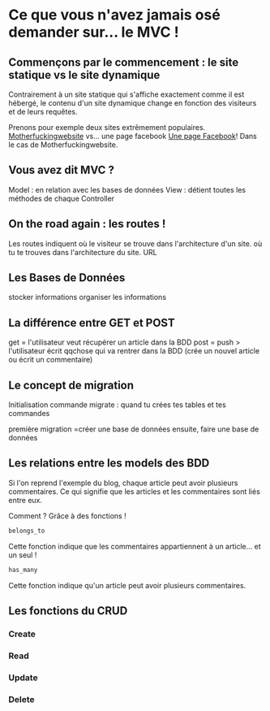 # Ce que vous n'avez jamais osé demander sur... __le MVC__ !

## Commençons par le commencement : le site statique vs le site dynamique

Contrairement à un site statique qui s'affiche exactement comme il est hébergé, le contenu d'un site dynamique change en fonction des visiteurs et de leurs requêtes.

Prenons pour exemple deux sites extrêmement populaires.
[Motherfuckingwebsite](http://motherfuckingwebsite.com/) vs... une page facebook [Une page Facebook](https://www.facebook.com/)!
Dans le cas de Motherfuckingwebsite.

## Vous avez dit MVC ?

Model : en relation avec les bases de données
View : détient toutes les méthodes de chaque 
Controller

## On the road again : les routes !

Les routes indiquent où le visiteur se trouve dans l'architecture d'un site.
où tu te trouves dans l'architecture du site. 
URL

## Les Bases de Données

stocker informations
organiser les informations


## La différence entre GET et POST

get = l'utilisateur veut récupérer un article dans la BDD
post = push > l'utilisateur écrit qqchose qui va rentrer dans la BDD (crée un nouvel article ou écrit un commentaire)

## Le concept de migration

Initialisation
commande migrate : quand tu crées tes tables et tes commandes

première migration  =créer une base de données 
ensuite, faire une base de données 

## Les relations entre les models des BDD

Si l'on reprend l'exemple du blog, chaque article peut avoir plusieurs commentaires. Ce qui signifie que les articles et les commentaires sont liés entre eux.

Comment ? Grâce à des fonctions !

```ruby
belongs_to
```
Cette fonction indique que les commentaires appartiennent à un article... et un seul !

```ruby
has_many
```
Cette fonction indique qu'un article peut avoir plusieurs commentaires.

## Les fonctions du CRUD

### Create
### Read
### Update
### Delete

